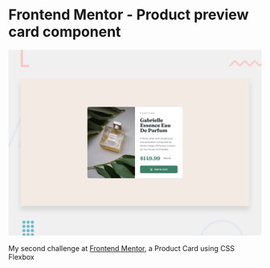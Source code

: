 # Frontend Mentor - Product preview card component

![Design preview for the Product preview card component coding challenge](./design/desktop-preview.jpg)

My second challenge at [Frontend Mentor](https://www.frontendmentor.io), a Product Card using CSS Flexbox